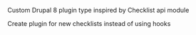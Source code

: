 Custom Drupal 8 plugin type inspired by Checklist api module

Create plugin for new checklists instead of using hooks